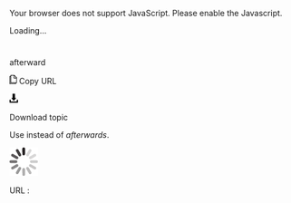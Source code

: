 Your browser does not support JavaScript. Please enable the Javascript.

Loading...

# 

afterward

![Copy URL](afterward_files/Copy.png)
Copy URL

![Download](afterward_files/Download.png)

Download topic

Use instead of *afterwards*.

![In progress](afterward_files/activity-large.gif)

URL :
